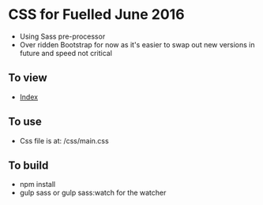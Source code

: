 # CSS for Fuelled June 2016

- Using Sass pre-processor
- Over ridden Bootstrap for now as it's easier to swap out new versions in future and speed not critical

## To view
- [Index](http://htmlpreview.github.io/?https://github.com/netm/fuel-css/blob/master/index.html)

## To use

- Css file is at: /css/main.css

## To build

- npm install
- gulp sass or gulp sass:watch for the watcher
